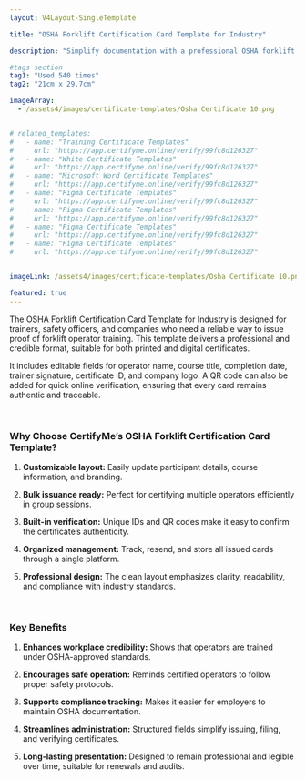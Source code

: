 ```yaml
---
layout: V4Layout-SingleTemplate

title: "OSHA Forklift Certification Card Template for Industry"

description: "Simplify documentation with a professional OSHA forklift certification card template, which is ready for customization and verification."

#tags section
tag1: "Used 540 times"
tag2: "21cm x 29.7cm"

imageArray:
  - /assets4/images/certificate-templates/Osha Certificate 10.png


# related_templates:
#   - name: "Training Certificate Templates"
#     url: "https://app.certifyme.online/verify/99fc8d126327"
#   - name: "White Certificate Templates"
#     url: "https://app.certifyme.online/verify/99fc8d126327"
#   - name: "Microsoft Word Certificate Templates"
#     url: "https://app.certifyme.online/verify/99fc8d126327"
#   - name: "Figma Certificate Templates"
#     url: "https://app.certifyme.online/verify/99fc8d126327"  
#   - name: "Figma Certificate Templates"
#     url: "https://app.certifyme.online/verify/99fc8d126327"  
#   - name: "Figma Certificate Templates"
#     url: "https://app.certifyme.online/verify/99fc8d126327"  
#   - name: "Figma Certificate Templates"
#     url: "https://app.certifyme.online/verify/99fc8d126327"        


imageLink: /assets4/images/certificate-templates/Osha Certificate 10.png

featured: true
---
```



The OSHA Forklift Certification Card Template for Industry is designed for trainers, safety officers, and companies who need a reliable way to issue proof of forklift operator training. This template delivers a professional and credible format, suitable for both printed and digital certificates.

It includes editable fields for operator name, course title, completion date, trainer signature, certificate ID, and company logo. A QR code can also be added for quick online verification, ensuring that every card remains authentic and traceable.

<br>

### Why Choose CertifyMe’s OSHA Forklift Certification Card Template?

1. **Customizable layout:** Easily update participant details, course information, and branding.

1. **Bulk issuance ready:** Perfect for certifying multiple operators efficiently in group sessions.

1. **Built-in verification:** Unique IDs and QR codes make it easy to confirm the certificate’s authenticity.

1. **Organized management:** Track, resend, and store all issued cards through a single platform.

1. **Professional design:** The clean layout emphasizes clarity, readability, and compliance with industry standards.

<br>

### Key Benefits

1. **Enhances workplace credibility:** Shows that operators are trained under OSHA-approved standards.

1. **Encourages safe operation:** Reminds certified operators to follow proper safety protocols.

1. **Supports compliance tracking:** Makes it easier for employers to maintain OSHA documentation.

1. **Streamlines administration:** Structured fields simplify issuing, filing, and verifying certificates.

1. **Long-lasting presentation:** Designed to remain professional and legible over time, suitable for renewals and audits.
